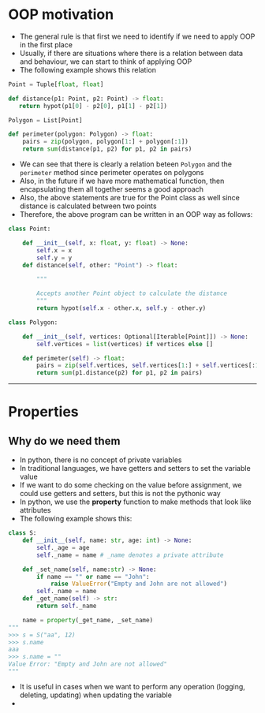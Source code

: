 # OOP motivation
* The general rule is that first we need to identify if we need to apply OOP in the first place
* Usually, if there are situations where there is a relation between data and behaviour, we can start to think of applying OOP
* The following example shows this relation
```python
Point = Tuple[float, float]

def distance(p1: Point, p2: Point) -> float:
   return hypot(p1[0] - p2[0], p1[1] - p2[1])

Polygon = List[Point]

def perimeter(polygon: Polygon) -> float:
    pairs = zip(polygon, polygon[1:] + polygon[:1])
    return sum(distance(p1, p2) for p1, p2 in pairs)
```
* We can see that there is clearly a relation beteen ```Polygon``` and the ```perimeter``` method since perimeter operates on polygons
* Also, in the future if we have more mathematical function, then encapsulating them all together seems a good approach
* Also, the above statements are true for the Point class as well since distance is calculated between two points
* Therefore, the above program can be written in an OOP way as follows:
```python
class Point:

    def __init__(self, x: float, y: float) -> None:
        self.x = x
        self.y = y
    def distance(self, other: "Point") -> float:

        """

        Accepts another Point object to calculate the distance
        """
        return hypot(self.x - other.x, self.y - other.y)

class Polygon:

    def __init__(self, vertices: Optional[Iterable[Point]]) -> None:
        self.vertices = list(vertices) if vertices else []

    def perimeter(self) -> float:
        pairs = zip(self.vertices, self.vertices[1:] + self.vertices[:1])
        return sum(p1.distance(p2) for p1, p2 in pairs)

```
--- 
# Properties
## Why do we need them
* In python, there is no concept of private variables
* In traditional languages, we have getters and setters to set the variable value
* If we want to do some checking on the value before assignment, we could use getters and setters, but this is not the pythonic way
* In python, we use the **property** function to make methods that look like attributes
* The following example shows this:
```python
class S:
    def __init__(self, name: str, age: int) -> None:
        self._age = age
        self._name = name # _name denotes a private attribute

    def _set_name(self, name:str) -> None:
        if name == "" or name == "John":
            raise ValueError("Empty and John are not allowed")
        self._name = name
    def _get_name(self) -> str:
        return self._name

    name = property(_get_name, _set_name)
"""
>>> s = S("aa", 12)
>>> s.name
aaa
>>> s.name = ""
Value Error: "Empty and John are not allowed"
"""
```
* It is useful in cases when we want to perform any operation (logging, deleting, updating) when updating the variable
* 